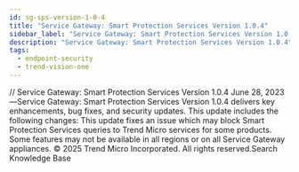 ```yaml
---
id: sg-sps-version-1-0-4
title: "Service Gateway: Smart Protection Services Version 1.0.4"
sidebar_label: "Service Gateway: Smart Protection Services Version 1.0.4"
description: "Service Gateway: Smart Protection Services Version 1.0.4"
tags:
  - endpoint-security
  - trend-vision-one
---
```


/*<![CDATA[*/ $('#title').html($('meta[name=map-description]').attr('content')); /*]]>*/ Service Gateway: Smart Protection Services Version 1.0.4 June 28, 2023—Service Gateway: Smart Protection Services Version 1.0.4 delivers key enhancements, bug fixes, and security updates. This update includes the following changes: This update fixes an issue which may block Smart Protection Services queries to Trend Micro services for some products. Some features may not be available in all regions or on all Service Gateway appliances. © 2025 Trend Micro Incorporated. All rights reserved.Search Knowledge Base